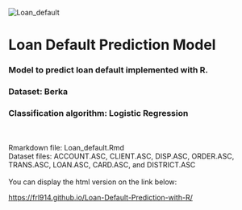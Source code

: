 ![Loan_default](https://user-images.githubusercontent.com/42385621/126043944-ad5a1ebd-771c-4b9c-93d7-7f80f1dcc672.png)

# Loan Default Prediction Model

### Model to predict loan default implemented with R.
### Dataset: Berka
### Classification algorithm: Logistic Regression
<br/>
<br/>
Rmarkdown file: Loan_default.Rmd
<br/>
Dataset files: ACCOUNT.ASC, CLIENT.ASC, DISP.ASC, ORDER.ASC, TRANS.ASC, LOAN.ASC, CARD.ASC, and DISTRICT.ASC
<br/>
<br/>
You can display the html version on the link below:

https://frl914.github.io/Loan-Default-Prediction-with-R/
